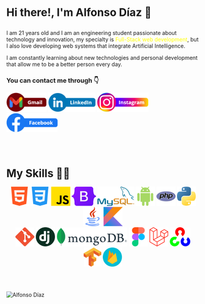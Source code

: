 # <p>Hi there!, I'm Alfonso Díaz 👋</p>
<p>I am 21 years old and I am an engineering student passionate about technology and innovation, my specialty is <span style="color:yellow">Full-Stack web development</span>, but I also love developing web systems that integrate Artificial Intelligence.</p>
  
<p>I am constantly learning about new technologies and personal development that allow me to be a better person every day.</p>

### <p>You can contact me through 👇</p>

[<img src="gmail.png" height="50">](mailto:alfonsodiazc.09@gmail.com?subject=See%20you%20Github%20profile)
[<img src="linkedIn.png" height="50">](https://www.linkedin.com/in/alfonsodiazc09/)
[<img src="instagram.png" height="50">](https://www.instagram.com/alfonsodiazc.09/)
[<img src="facebook.png" height="50">](https://www.facebook.com/AlfonsoDiazC.09/)

<br><br>

# My Skills 🚀✨

<div align="center">
  <img src="Skills/html-5.png" height="50">
  <img src="Skills/css-3.png" height="50">
  <img src="Skills/js.png" height="50">
  <img src="Skills/bootstrap.png" height="50">
  <img src="Skills/mysql.png" height="50">
  <img src="Skills/androide.png" height="50">
  <img src="Skills/php.png" height="50">
  <img src="Skills/python.png" height="50">
  <img src="Skills/java.png" height="50">
  <img src="Skills/kotlin.png" height="50">
</div>

<div align="center">
  <img src="Skills/git.png" height="50">
  <img src="Skills/django.png" height="50">
  <img src="Skills/mongodb.png" height="50">
  <img src="Skills/figma.png" height="50">
  <img src="Skills/laravel.png" height="50">  
  <img src="Skills/opencv.png" height="50">
  <img src="Skills/tensorflowpng.png" height="50">
  <img src="Skills/firebase.png" height="50">
</div>


<br><br>

![Alfonso Díaz](https://github-readme-stats.vercel.app/api?username=AlfonsoDiaz09&show_icons=true&title_color=fff&icon_color=79ff97&text_color=9f9f9f&bg_color=151515)


